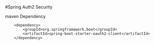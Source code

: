 #Spring Auth2 Security

maven Dependency 

		<dependency>
			<groupId>org.springframework.boot</groupId>
			<artifactId>spring-boot-starter-oauth2-client</artifactId>
		</dependency>
		
